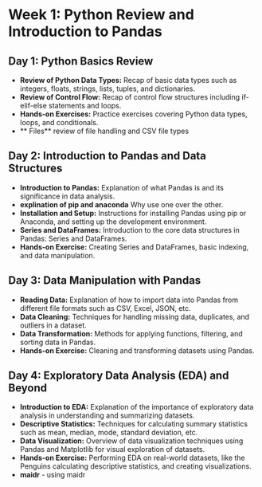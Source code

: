 # Week 1: Python Review and Introduction to Pandas

## Day 1: Python Basics Review

- **Review of Python Data Types:** Recap of basic data types such as integers, floats, strings, lists, tuples, and dictionaries. 
- **Review of Control Flow:** Recap of control flow structures including if-elif-else statements and loops. 
- **Hands-on Exercises:** Practice exercises covering Python data types, loops, and conditionals.
- ** Files** review of file handling and CSV file types 

## Day 2: Introduction to Pandas and Data Structures

- **Introduction to Pandas:** Explanation of what Pandas is and its significance in data analysis.
- **explination of pip and anaconda**  Why use one over the other.
- **Installation and Setup:** Instructions for installing Pandas using pip or Anaconda, and setting up the development environment.
- **Series and DataFrames:** Introduction to the core data structures in Pandas: Series and DataFrames.
- **Hands-on Exercise:** Creating Series and DataFrames, basic indexing, and data manipulation.

## Day 3: Data Manipulation with Pandas

- **Reading Data:** Explanation of how to import data into Pandas from different file formats such as CSV, Excel, JSON, etc.
- **Data Cleaning:** Techniques for handling missing data, duplicates, and outliers in a dataset.
- **Data Transformation:** Methods for applying functions, filtering, and sorting data in Pandas.
- **Hands-on Exercise:** Cleaning and transforming datasets using Pandas.

## Day 4: Exploratory Data Analysis (EDA) and Beyond

- **Introduction to EDA:** Explanation of the importance of exploratory data analysis in understanding and summarizing datasets.
- **Descriptive Statistics:** Techniques for calculating summary statistics such as mean, median, mode, standard deviation, etc.
- **Data Visualization:** Overview of data visualization techniques using Pandas and Matplotlib for visual exploration of datasets.
- **Hands-on Exercise:** Performing EDA on real-world datasets,  like the Penguins calculating descriptive statistics, and creating visualizations.
- **maidr** - using maidr
